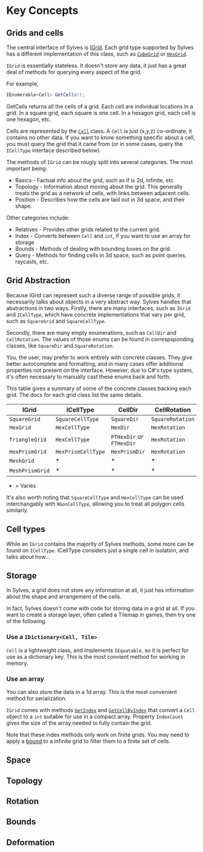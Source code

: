 # Key Concepts

## Grids and cells

The central interface of Sylves is [IGrid](xref:Sylves.IGrid). Each grid type supported by Sylves has a different implementation of this class, such as [`CubeGrid`](xref:Sylves.CubeGrid) or [`HexGrid`](xref:Sylves.HexGrid).

`IGrid` is essentially stateless. It doesn't store any data, it just has a great deal of methods for querying every aspect of the grid.

For example,

```csharp
IEnumerable<Cell> GetCells();
```

GetCells returns all the cells of a grid. Each cell are individual locations in a grid. In a square grid, each square is one cell. In a hexagon grid, each cell is one hexagon, etc.

Cells are represented by the [`Cell`](xref:Sylves.Cell) class. A `Cell` is just (x,y,z) co-ordinate, it contains no other data. If you want to know something specific about a cell, you must query the grid that it came from (or in some cases, query the `ICellType` interface described below).

The methods of `IGrid` can be rougly split into several categories. The most important being:

* Basics - Factual info about the grid, such as if is 2d, infinite, etc
* Topology - Information about moving about the grid. This generally treats the grid as a network of cells, with links between adjacent cells.
* Position - Describes how the cells are laid out in 3d space, and their shape.

Other categories include:

* Relatives - Provides other grids related to the current grid.
* Index - Converts between `Cell` and `int`, if you want to use an array for storage
* Bounds - Methods of dealing with bounding boxes on the grid.
* Query - Methods for finding cells in 3d space, such as point queries, raycasts, etc.

## Grid Abstraction

Because IGrid can represent such a diverse range of possible grids, it necessarily talks about objects in a very abstract way. Sylves handles that abstractions in two ways. Firstly, there are many interfaces, such as `IGrid` and `ICellType`, which have concrete implementations that vary per grid, such as `SquareGrid` and `SquareCellType`.

Secondly, there are many empty enumerations, such as `CellDir` and `CellRotation`. The values of those enums can be found in correspsponding classes, like `SquareDir` and `SquareRotation`. 

You, the user, may prefer to work entirely with concrete classes. They give better autocomplete and formatting, and in many cases offer additional properties not present on the interface. However, due to C#'s type system, it's often necessary to manually cast these enums back and forth.

This table gives a summary of some of the concrete classes backing each grid. The docs for each grid class list the same details.

|IGrid|ICellType|CellDir|CellRotation|IBound|
|-----|---------|-------|------------|------|
|`SquareGrid`|`SquareCellType`|`SquareDir`|`SquareRotation`|`SquareBound`|
|`HexGrid`|`HexCellType`|`HexDir`|`HexRotation`|`HexBound`|
|`TriangleGrid`|`HexCellType`|`PTHexDir` *or* `FTHexDir`|`HexRotation`|`HexBound`|
|`HexPrismGrid`|`HexPrismCellType`|`HexPrismDir`|`HexRotation`|`HexPrismBound`|
|`MeshGrid`|* |* |* | `null`|
|`MeshPrismGrid`|* |* |* | `null`|

* = Varies

It's also worth noting that `SquareCellType` and `HexCellType` can be used interchangably with `NGonCellType`, allowing you to treat all polygon cells similarly.

## Cell types

While an `IGrid` contains the majority of Sylves methods, some more can be found on `ICellType`. ICellType considers just a single cell in isolation, and talks about how...

## Storage

In Sylves, a grid does not store any information at all, it just has information about the shape and arrangement of the cells.

In fact, Sylves doesn't come with code for storing data in a grid at all. If you want to create a storage layer, often called a Tilemap in games, then try one of the following.

### Use a `IDictionary<Cell, Tile>`

`Cell` is a lightweight class, and implements `IEquatable`, so it is perfect for use as a dictionary key. This is the most convient method for working in memory.

### Use an array

You can also store the data in a 1d array. This is the most convenient method for serialization.

`IGrid` comes with methods [`GetIndex`](xref:Sylves.IGrid.GetIndex(Sylves.Cell)) and [`GetCellByIndex`](xref:Sylves.IGrid.GetCellByIndex(System.Int32)) that convert a `Cell` object to a `int` suitable for use in a compact array. Property `IndexCount` gives the size of the array needed to fully contain the grid.

Note that these index methods only work on finite grids. You may need to apply a [bound](#bounds) to a infinite grid to filter them to a finite set of cells.

## Space

## Topology

## Rotation

## Bounds

## Deformation
